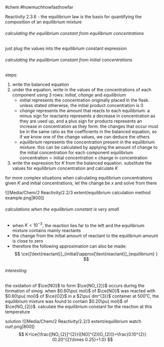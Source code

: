 #chem #howmuchhowfasthowfar

Reactivity 2.3.6 - the equilibrium law is the basis for quantifying the composition of an equilibrium mixture

###### calculating the equilibrium constant from equilibrium concentrations
just plug the values into the equilibrium constant expression

###### calculating the equilibrium constant from initial concentrations
steps:
1. write the balanced equation
2. under the equation, write in the values of the concentrations of each component using 3 rows: *initial, change* and *equilibrium*
	- *initial* represents the concentration originally placed in the flask. unless stated otherwise, the initial product concentration is 0
	- *change* represents the amount that reacts to each equilibrium. a minus sign for reactants represents a decrease in concentration as they are used up, and a plus sign for products represents an increase in concentration as they form. the changes that occur must be in the same ratio as the coefficients in the balanced equation, so if we know one of the change values, we can deduce the others
	- *equilibrium* represents the concentration present in the equilibrium mixture. this can be calculated by applying the amount of change to the initial concentration for each component
		$\text{equilibrium concentration}=\text{initial concentration}\pm\text{change in concentration}$
3. write the expression for $K$ from the balanced equation. substitute the values for equilibrium concentration and calculate $K$

for more complex situations when calculating equilibrium concentrations given $K$ and initial concentrations, let the change be $x$ and solve from there

![[Media/Chem/2 Reactivity/2.2/3 extent/equilibrium calculation method example.png|800]]

###### calculations when the equilibrium constant is very small
- when $K<10^{-3}$, the reaction lies far to the left and the equilibrium mixture contains mainly reactants
- the change from the initial amount of reactant to the equilibrium amount is close to zero
- therefore the following approximation can also be made:
$$
\ce{[\text{reactant}]_{initial}\approx[\text{reactant}]_{equilibrium} }
$$

###### interesting
the oxidation of $\ce{NO}$ to form $\ce{NO_{2}}$ occurs during the formation of smog. when $0.60\pu{ mol}$ of $\ce{NO}$ was reacted with $0.60\pu{ mol}$ of $\ce{O2}$ in a $2\pu{ dm^{3}}$ container at 500˚C, the equilibrium mixture was found to contain $0.20\pu{ mol}$ of $\ce{NO_{2}}$. calculate the equilibrium constant for the reaction at this temperature

solution
	![[Media/Chem/2 Reactivity/2.2/3 extent/equilibrium watch out!.png|800]]
	$$
K=\ce{\frac{[NO_{2}]^{2}}{[NO]^{2}[O_{2}]}=\frac{0.10^{2}}{0.20^{2}\times 0.25}=1.0}
$$
